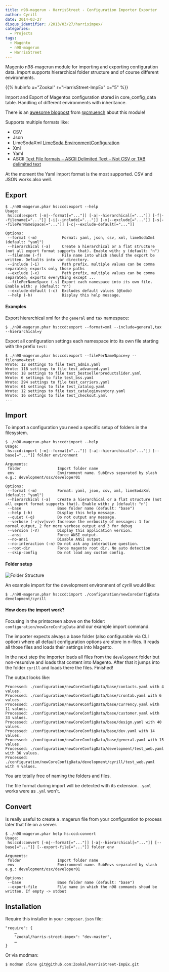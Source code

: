 ```yaml
---
title: n98-magerun - HarrisStreet - Configuration Importer Exporter
author: Cyrill
date: 2014-03-27
disqus_identifier: /2013/03/27/harrisimpex/
categories:
  - Projects
tags:
  - Magento
  - n98-magerun
  - HarrisStreet
---
```


Magento n98-magerun module for importing and exporting configuration data. Import supports hierarchical 
folder structure and of course different environments. 

<!--more-->

{{% hubinfo u="Zookal" r="HarrisStreet-ImpEx" c="5" %}}


Import and Export of Magentos configuration stored in core_config_data table. Handling of different environments 
with inheritance.

There is an [awesome blogpost](http://magerun.net/harrisstreet-impex-for-magento/) from [@cmuench](https://twitter.com/cmuench) about this module!

Supports multiple formats like:

- CSV
- Json
- LimeSodaXml [LimeSoda EnvironmentConfiguration](https://github.com/LimeSoda/LimeSoda_EnvironmentConfiguration)
- Xml
- Yaml
- ASCII [Text File formats – ASCII Delimited Text – Not CSV or TAB delimited text](https://ronaldduncan.wordpress.com/2009/10/31/text-file-formats-ascii-delimited-text-not-csv-or-tab-delimited-text/)

At the moment the Yaml import format is the most supported. CSV and JSON works also well.

## Export

```
$ ./n98-magerun.phar hs:ccd:export --help
Usage:
 hs:ccd:export [-m|--format[="..."]] [-a|--hierarchical[="..."]] [-f|--filename[="..."]] [-i|--include[="..."]] [-x|--exclude[="..."]] [-s|--filePerNameSpace[="..."]] [-c|--exclude-default[="..."]]

Options:
 --format (-m)           Format: yaml, json, csv, xml, limeSodaXml (default: "yaml")
 --hierarchical (-a)     Create a hierarchical or a flat structure (not all export format supports that). Enable with: y (default: "n")
 --filename (-f)         File name into which should the export be written. Defaults into var directory.
 --include (-i)          Path prefix, multiple values can be comma separated; exports only those paths
 --exclude (-x)          Path prefix, multiple values can be comma separated; exports everything except ...
 --filePerNameSpace (-s) Export each namespace into its own file. Enable with: y (default: "n")
 --exclude-default (-c)  Excludes default values (@todo)
 --help (-h)             Display this help message.
 ```

#### Examples

Export hierarchical xml for the `general` and `tax` namespace:

```
$ ./n98-magerun.phar hs:ccd:export --format=xml --include=general,tax --hierarchical=y
```

Export all configuration settings each namespace into its own file starting with the prefix `test`:

```
$ ./n98-magerun.phar hs:ccd:export --filePerNameSpace=y --filename=test
Wrote: 12 settings to file test_admin.yaml
Wrote: 118 settings to file test_advanced.yaml
Wrote: 18 settings to file test_bestsellerproductslider.yaml
Wrote: 6 settings to file test_bss.yaml
Wrote: 294 settings to file test_carriers.yaml
Wrote: 61 settings to file test_catalog.yaml
Wrote: 12 settings to file test_cataloginventory.yaml
Wrote: 16 settings to file test_checkout.yaml
...
```

## Import

To import a configuration you need a specific setup of folders in the filesystem.

```
$ ./n98-magerun.phar hs:ccd:import --help
Usage:
 hs:ccd:import [-m|--format[="..."]] [-a|--hierarchical[="..."]] [--base[="..."]] folder environment

Arguments:
 folder                Import folder name
 env                   Environment name. SubEnvs separated by slash e.g.: development/osx/developer01

Options:
 --format (-m)         Format: yaml, json, csv, xml, limeSodaXml (default: "yaml")
 --hierarchical (-a)   Create a hierarchical or a flat structure (not all export format supports that). Enable with: y (default: "n")
 --base                Base folder name (default: "base")
 --help (-h)           Display this help message.
 --quiet (-q)          Do not output any message.
 --verbose (-v|vv|vvv) Increase the verbosity of messages: 1 for normal output, 2 for more verbose output and 3 for debug
 --version (-V)        Display this application version.
 --ansi                Force ANSI output.
 --no-ansi             Disable ANSI output.
 --no-interaction (-n) Do not ask any interactive question.
 --root-dir            Force magento root dir. No auto detection
 --skip-config         Do not load any custom config.
```

#### Folder setup

![Folder Structure](https://raw.githubusercontent.com/Zookal/HarrisStreet-ImpEx/master/doc/folderStructure.png "Folder Structure")

An example import for the development environment of *cyrill* would like:

```
$ ./n98-magerun.phar hs:ccd:import ./configuration/newCoreConfigData development/cyrill
```

#### How does the import work?

Focusing in the printscreen above on the folder: `configuration/newCoreConfigData` and our example import command.

The importer expects always a base folder (also configurable via CLI option) where all default configuration options are store in n-files. It reads all those files and loads their settings into Magento.

In the next step the importer loads all files from the `development` folder but non-resursive and loads that content into Magento. After that it jumps into the folder `cyrill` and loads there the files. Finished!

The output looks like:

```
Processed: ./configuration/newCoreConfigData/base/contacts.yaml with 4 values.
Processed: ./configuration/newCoreConfigData/base/crontab.yaml with 6 values.
Processed: ./configuration/newCoreConfigData/base/currency.yaml with 11 values.
Processed: ./configuration/newCoreConfigData/base/customer.yaml with 33 values.
Processed: ./configuration/newCoreConfigData/base/design.yaml with 40 values.
Processed: ./configuration/newCoreConfigData/base/dev.yaml with 14 values.
Processed: ./configuration/newCoreConfigData/base/general.yaml with 15 values.
Processed: ./configuration/newCoreConfigData/development/test_web.yaml with 36 values.
Processed: ./configuration/newCoreConfigData/development/cyrill/test_web.yaml with 4 values.
```

You are totally free of naming the folders and files.

The file format during import will be detected with its extension. `.yaml` works were as `.yml` won't.

## Convert

Is really useful to create a .magerun file from your configuration to process later that file on a server.

```
$ ./n98-magerun.phar help hs:ccd:convert
Usage:
 hs:ccd:convert [-m|--format[="..."]] [-a|--hierarchical[="..."]] [--base[="..."]] [--export-file[="..."]] folder env

Arguments:
 folder                Import folder name
 env                   Environment name. SubEnvs separated by slash e.g.: development/osx/developer01

Options:
 --base                Base folder name (default: "base")
 --export-file         File name in which the n98 commands shoud be written. If empty -> stdout
```

## Installation

Require this installer in your `composer.json` file:

	"require": {
		…
        "zookal/harris-street-impex": "dev-master",
        …
    }

Or via modman:

```
$ modman clone git@github.com:Zookal/HarrisStreet-ImpEx.git
```
